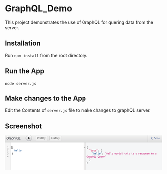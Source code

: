 # GraphQL_Demo
This project demonstrates the use of GraphQL for quering data from the server. 

## Installation
Run `npm install` from the root directory.

## Run the App
`node server.js`

## Make changes to the App
Edit the Contents of `server.js` file to make changes to graphQL server.

## Screenshot
<img src="screenshots/image.png">
